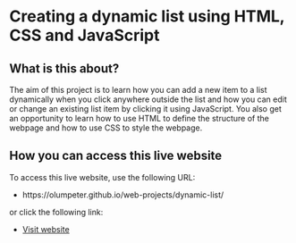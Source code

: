 # Creating a dynamic list using HTML, CSS and JavaScript
## What is this about?
The aim of this project is to learn how you can add a new item to a list dynamically when you click anywhere outside the list and how you can edit or change an existing list item by clicking it using JavaScript. You also get an opportunity to learn how to use HTML to define the structure of the webpage and how to use CSS to style the webpage.
## How you can access this live website
<p>To access this live website, use the following URL:</p>
<ul>
  <li>https://olumpeter.github.io/web-projects/dynamic-list/</li>
</ul>
<p>or click the following link:<p> 
<ul>
  <li><a href="https://olumpeter.github.io/web-projects/dynamic-list/">Visit website</a></li>
</ul>
